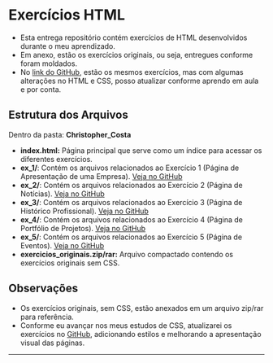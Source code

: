 # Exercícios HTML

- Esta entrega repositório contém exercícios de HTML desenvolvidos durante o meu aprendizado.
- Em anexo, estão os exercícios originais, ou seja, entregues conforme foram moldados.
- No [link do GitHub](https://github.com/chriskryon/fatec-dsm-files/blob/main/files/desenvolvimento_web_i/atividade_1/READ-ME.md), estão os mesmos exercícios, mas com algumas alterações no HTML e CSS, posso atualizar conforme aprendo em aula e por conta.

## Estrutura dos Arquivos

Dentro da pasta: **Christopher_Costa**
* **index.html:** Página principal que serve como um índice para acessar os diferentes exercícios.
* **ex_1/**: Contém os arquivos relacionados ao Exercício 1 (Página de Apresentação de uma Empresa). [Veja no GitHub](https://github.com/chriskryon/fatec-dsm-files/blob/main/files/desenvolvimento_web_i/atividade_1/ex_1/index.html)
* **ex_2/**: Contém os arquivos relacionados ao Exercício 2 (Página de Notícias). [Veja no GitHub](https://github.com/chriskryon/fatec-dsm-files/blob/main/files/desenvolvimento_web_i/atividade_1/ex_2/index.html)
* **ex_3/**: Contém os arquivos relacionados ao Exercício 3 (Página de Histórico Profissional). [Veja no GitHub](https://github.com/chriskryon/fatec-dsm-files/blob/main/files/desenvolvimento_web_i/atividade_1/ex_3/index.html)
* **ex_4/**: Contém os arquivos relacionados ao Exercício 4 (Página de Portfólio de Projetos). [Veja no GitHub](https://github.com/chriskryon/fatec-dsm-files/blob/main/files/desenvolvimento_web_i/atividade_1/ex_4/index.html)
* **ex_5/**: Contém os arquivos relacionados ao Exercício 5 (Página de Eventos). [Veja no GitHub](https://github.com/chriskryon/fatec-dsm-files/blob/main/files/desenvolvimento_web_i/atividade_1/ex_5/index.html)
* **exercicios_originais.zip/rar:** Arquivo compactado contendo os exercícios originais sem CSS.

## Observações

* Os exercícios originais, sem CSS, estão anexados em um arquivo zip/rar para referência.
* Conforme eu avançar nos meus estudos de CSS, atualizarei os exercícios no [GitHub](https://github.com/chriskryon/fatec-dsm-files/blob/main/files/desenvolvimento_web_i/atividade_1/READ-ME.md), adicionando estilos e melhorando a apresentação visual das páginas.
****